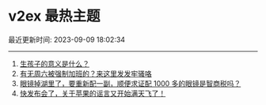 # v2ex 最热主题

最近更新时间: 2023-09-09 18:02:34

--- 
1. [生孩子的意义是什么？](https://www.v2ex.com/t/972200) 
2. [有无周六被强制加班的？来这里发发牢骚咯](https://www.v2ex.com/t/972193) 
3. [眼镜掉湖里了，要重新配一副，顺便求证配 1000 多的眼镜是智商税吗？](https://www.v2ex.com/t/972194) 
4. [快发布会了，关于苹果的谣言又开始满天飞了！](https://www.v2ex.com/t/972227) 
